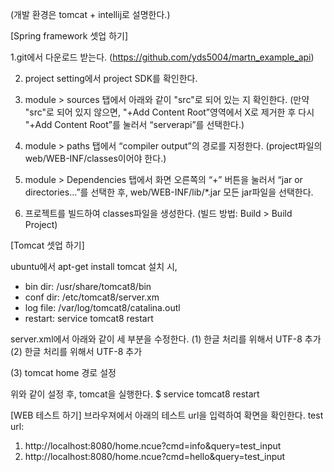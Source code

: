 (개발 환경은 tomcat + intellij로 설명한다.)

[Spring framework 셋업 하기]

1.git에서 다운로드 받는다. (https://github.com/yds5004/martn_example_api)

2. project setting에서 project SDK를 확인한다.

3. module > sources 탭에서 아래와 같이 "src"로 되어 있는 지 확인한다. (만약 "src"로 되어 있지 않으면, "+Add Content Root”영역에서 X로 제거한 후 다시 "+Add Content Root”를 눌러서 “serverapi”를 선택한다.)

4. module > paths 탭에서 “compiler output”의 경로를 지정한다. (project파일의 web/WEB-INF/classes이어야 한다.)

5. module > Dependencies 탭에서 화면 오른쪽의 “+” 버튼을 눌러서 “jar or directories…”를 선택한 후, web/WEB-INF/lib/*.jar 모든 jar파일을 선택한다.

6. 프로젝트를 빌드하여 classes파일을 생성한다. (빌드 방법: Build > Build Project)



[Tomcat 셋업 하기]

ubuntu에서 apt-get install tomcat 설치 시,
  - bin dir: /usr/share/tomcat8/bin
  - conf dir: /etc/tomcat8/server.xm
  - log file: /var/log/tomcat8/catalina.outl
  - restart: service tomcat8 restart

server.xml에서 아래와 같이 세 부분을 수정한다.
(1) 한글 처리를 위해서 UTF-8 추가
<Connector port="8080" protocol="HTTP/1.1"
               connectionTimeout="20000"
               URIEncoding="UTF-8"
               redirectPort="8443" />
(2) 한글 처리를 위해서 UTF-8 추가
<Connector port="8009" protocol="AJP/1.3" redirectPort="8443" URIEncoding="UTF-8" />

(3) tomcat home 경로 설정
<Host name="localhost"  appBase="/home/dsyoon/workspace/examples/web" unpackWARs="true" autoDeploy="true">
        <Context path="" docBase="/home/dsyoon/workspace/examples/web" reloadable="true"/>
        <Valve className="org.apache.catalina.valves.AccessLogValve" directory="logs"
               prefix="localhost_access_log" suffix=".txt"
               pattern="%h %l %u %t &quot;%r&quot; %s %b" />

위와 같이 설정 후, tomcat을 실행한다.
$ service tomcat8 restart



[WEB 테스트 하기]
브라우져에서 아래의 테스트 url을 입력하여 확면을 확인한다.
test url:
1) http://localhost:8080/home.ncue?cmd=info&query=test_input
2) http://localhost:8080/home.ncue?cmd=hello&query=test_input
